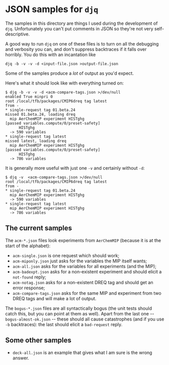 # JSON samples for `djq`
The samples in this directory are things I used during the development
of `djq`.  Unfortunately you can't put comments in JSON so they're not
very self-descriptive.

A good way to run `djq` on one of these files is to turn on all the
debugging and verbosity you can, and don't suppress backtraces if it
falls over horribly.  You do this with an incantation like

```
djq -b -v -v -d <input-file.json >output-file.json
```

Some of the samples produce a *lot* of output as you'd expect.

Here's what it should look like with everything turned on:

```
$ djq -b -v -v -d <acm-compare-tags.json >/dev/null
enabled True minpri 0
root /local/tfb/packages/CMIP6dreq tag latest
from -
* single-request tag 01.beta.24
missed 01.beta.24, loading dreq
  mip AerChemMIP experiment HISTghg
[passed variables.compute/0/preset-safety]
      HISTghg
  -> 590 variables
* single-request tag latest
missed latest, loading dreq
  mip AerChemMIP experiment HISTghg
[passed variables.compute/0/preset-safety]
      HISTghg
  -> 786 variables
```

It is generally more useful with just one `-v` and certainly without
`-d`:

```
$ djq -v  <acm-compare-tags.json >/dev/null
root /local/tfb/packages/CMIP6dreq tag latest
from -
* single-request tag 01.beta.24
  mip AerChemMIP experiment HISTghg
  -> 590 variables
* single-request tag latest
  mip AerChemMIP experiment HISTghg
  -> 786 variables
```

## The current samples
The `acm-*.json` files look experiments from `AerChemMIP` (because it
is at the start of the alphabet):

* `acm-single.json` is one request which should work;
* `acm-miponly.json` just asks for the variables the MIP itself wants;
* `acm-all.json` asks for the variables for all experiments (and the
  MIP);
* `acm-badexpt.json` asks for a non-existent experiment and should
  elicit a `not-found` reply;
* `acm-notag.json` asks for a non-existent DREQ tag and should get an
  error response;
* `acm-compare-tags.json` asks for the same MIP and experiment from
  two DREQ tags and will make a lot of output.

The `bogus-*.json` files are all syntactically bogus (the unit tests
should catch this, but you can point at them as well).  Apart from the
last one -- `bogus-almost-ok.json` -- these should all cause
catastrophes (and if you use `-b` backtraces): the last should elicit
a `bad-request` reply.

## Some other samples
* `deck-all.json` is an example that gives what I am sure is the wrong
  answer.